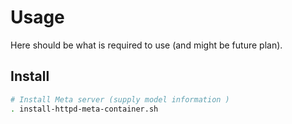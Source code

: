 # Usage

Here should be what is required to use (and might be future plan).


## Install
```sh
# Install Meta server (supply model information )
. install-httpd-meta-container.sh

```